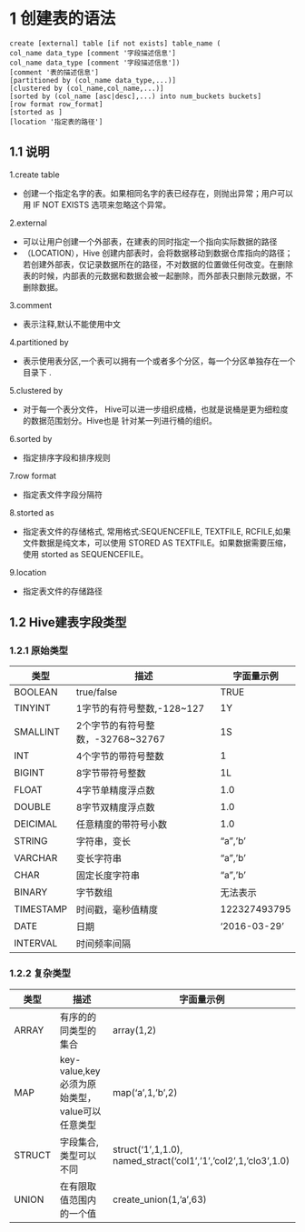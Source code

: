 # 1 创建表的语法
``` 
create [external] table [if not exists] table_name (
col_name data_type [comment '字段描述信息']
col_name data_type [comment '字段描述信息'])
[comment '表的描述信息']
[partitioned by (col_name data_type,...)]
[clustered by (col_name,col_name,...)]
[sorted by (col_name [asc|desc],...) into num_buckets buckets]
[row format row_format]
[storted as	]
[location '指定表的路径']
```
## 1.1 说明

1.create table
- 创建一个指定名字的表。如果相同名字的表已经存在，则抛出异常；用户可以用 IF NOT EXISTS 选项来忽略这个异常。

2.external
- 可以让用户创建一个外部表，在建表的同时指定一个指向实际数据的路径
- （LOCATION），Hive 创建内部表时，会将数据移动到数据仓库指向的路径；若创建外部表，仅记录数据所在的路径，不对数据的位置做任何改变。在删除表的时候，内部表的元数据和数据会被一起删除，而外部表只删除元数据，不删除数据。

3.comment
- 表示注释,默认不能使用中文

4.partitioned by
- 表示使用表分区,一个表可以拥有一个或者多个分区，每一个分区单独存在一个目录下 .

5.clustered by
- 对于每一个表分文件， Hive可以进一步组织成桶，也就是说桶是更为细粒度的数据范围划分。Hive也是 针对某一列进行桶的组织。

6.sorted by
- 指定排序字段和排序规则

7.row format
- 指定表文件字段分隔符

8.storted as
- 指定表文件的存储格式, 常用格式:SEQUENCEFILE, TEXTFILE, RCFILE,如果文件数据是纯文本，可以使用 STORED AS TEXTFILE。如果数据需要压缩，使用 storted as SEQUENCEFILE。

9.location
- 指定表文件的存储路径

## 1.2 Hive建表字段类型

### 1.2.1 原始类型
| 类型  | 描述  | 字面量示例 
| --- | --- | ---
| BOOLEAN | true/false  | TRUE
| TINYINT | 1字节的有符号整数,-128~127   | 1Y
| SMALLINT    | 2个字节的有符号整数，-32768~32767 | 1S
| INT | 4个字节的带符号整数   | 1
| BIGINT  | 8字节带符号整数  | 1L
| FLOAT   | 4字节单精度浮点数  | 1.0
| DOUBLE  | 8字节双精度浮点数 | 1.0
| DEICIMAL    | 任意精度的带符号小数  | 1.0
| STRING  | 字符串，变长    | “a”,’b’
| VARCHAR | 变长字符串    | “a”,’b’
| CHAR    | 固定长度字符串 | “a”,’b’
| BINARY  | 字节数组  | 无法表示
| TIMESTAMP   | 时间戳，毫秒值精度  | 122327493795
| DATE    | 日期  | ‘2016-03-29’
| INTERVAL    | 时间频率间隔

### 1.2.2 复杂类型
| 类型  | 描述  | 字面量示例
| --- | --- | ---
| ARRAY   | 有序的的同类型的集合  | array(1,2)
| MAP | key-value,key必须为原始类型，value可以任意类型    | map(‘a’,1,’b’,2)
| STRUCT  | 字段集合,类型可以不同 | struct(‘1’,1,1.0), named_stract(‘col1’,’1’,’col2’,1,’clo3’,1.0)
| UNION   | 在有限取值范围内的一个值    | create_union(1,’a’,63)
